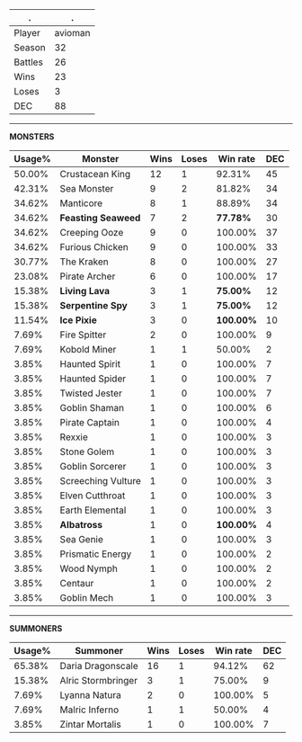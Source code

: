 .|.
|-|-
Player|avioman
Season|32
Battles|26
Wins|23
Loses|3
DEC|88

---
**MONSTERS**

Usage%|Monster|Wins|Loses|Win rate|DEC|
-|-|-|-|-|-|
50.00%|Crustacean King|12|1|92.31%|45|
42.31%|Sea Monster|9|2|81.82%|34|
34.62%|Manticore|8|1|88.89%|34|
34.62%|**Feasting Seaweed**|7|2|**77.78%**|30|
34.62%|Creeping Ooze|9|0|100.00%|37|
34.62%|Furious Chicken|9|0|100.00%|33|
30.77%|The Kraken|8|0|100.00%|27|
23.08%|Pirate Archer|6|0|100.00%|17|
15.38%|**Living Lava**|3|1|**75.00%**|12|
15.38%|**Serpentine Spy**|3|1|**75.00%**|12|
11.54%|**Ice Pixie**|3|0|**100.00%**|10|
7.69%|Fire Spitter|2|0|100.00%|9|
7.69%|Kobold Miner|1|1|50.00%|2|
3.85%|Haunted Spirit|1|0|100.00%|7|
3.85%|Haunted Spider|1|0|100.00%|7|
3.85%|Twisted Jester|1|0|100.00%|7|
3.85%|Goblin Shaman|1|0|100.00%|6|
3.85%|Pirate Captain|1|0|100.00%|4|
3.85%|Rexxie|1|0|100.00%|3|
3.85%|Stone Golem|1|0|100.00%|3|
3.85%|Goblin Sorcerer|1|0|100.00%|3|
3.85%|Screeching Vulture|1|0|100.00%|3|
3.85%|Elven Cutthroat|1|0|100.00%|3|
3.85%|Earth Elemental|1|0|100.00%|3|
3.85%|**Albatross**|1|0|**100.00%**|4|
3.85%|Sea Genie|1|0|100.00%|3|
3.85%|Prismatic Energy|1|0|100.00%|2|
3.85%|Wood Nymph|1|0|100.00%|2|
3.85%|Centaur|1|0|100.00%|2|
3.85%|Goblin Mech|1|0|100.00%|3|

---
**SUMMONERS**

Usage%|Summoner|Wins|Loses|Win rate|DEC|
-|-|-|-|-|-|
65.38%|Daria Dragonscale|16|1|94.12%|62|
15.38%|Alric Stormbringer|3|1|75.00%|9|
7.69%|Lyanna Natura|2|0|100.00%|5|
7.69%|Malric Inferno|1|1|50.00%|4|
3.85%|Zintar Mortalis|1|0|100.00%|7|
